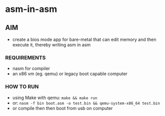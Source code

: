 # asm-in-asm

## AIM
- create a bios mode app for bare-metal that can edit memory and then execute it, thereby writing asm in asm

### REQUIREMENTS
- nasm for compiler
- an x86 vm (eg. qemu) or legacy boot capable computer 

### HOW TO RUN
- using Make with qemu: ```make && make run```
- or: ```nasm -f bin boot.asm -o test.bin && qemu-system-x86_64 test.bin```
- or compile then then boot from usb on computer
